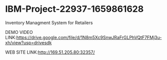 # IBM-Project-22937-1659861628
Inventory Managment System for Retailers

DEMO VIDEO LINK:https://drive.google.com/file/d/1N8m5Xc9SnwJRaFrGLPhVQtF7FMj3u-xh/view?usp=drivesdk

WEB SITE LINK:http://169.51.205.80:32357/
